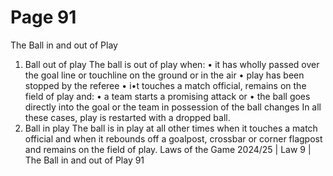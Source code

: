 # Page 91

The Ball in and
out of Play
1. Ball out of play
The ball is out of play when:
• it has wholly passed over the goal line or touchline on the ground or
in the air
• play has been stopped by the referee
• i•t touches a match official, remains on the field of play and:
•
a team starts a promising attack or
•
the ball goes directly into the goal or
the team in possession of the ball changes
In all these cases, play is restarted with a dropped ball.
2. Ball in play
The ball is in play at all other times when it touches a match official and when
it rebounds off a goalpost, crossbar or corner flagpost and remains on the field
of play.
Laws of the Game 2024/25 | Law 9 | The Ball in and out of Play 91
